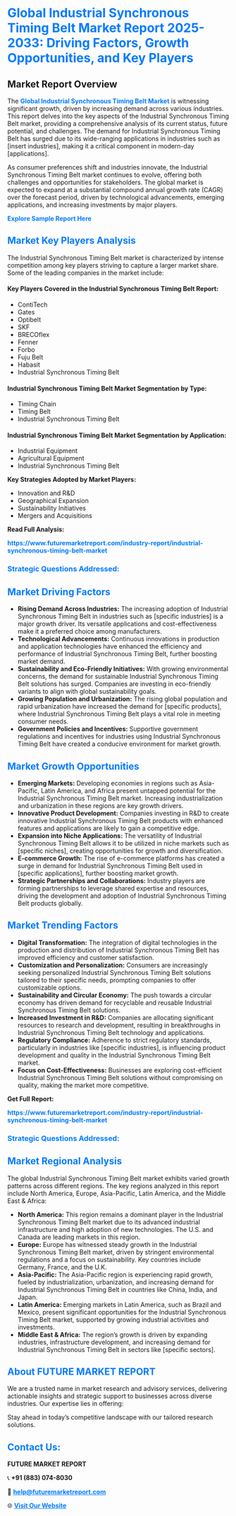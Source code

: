 <h1 style="color: #007BFF;">Global Industrial Synchronous Timing Belt Market Report 2025-2033: Driving Factors, Growth Opportunities, and Key Players</h1>

<section id="overview">
<h2>Market Report Overview</h2>
<p>The <a href="https://www.futuremarketreport.com/industry-report/industrial-synchronous-timing-belt-market" style="color: #007BFF; text-decoration: none;"><strong>Global Industrial Synchronous Timing Belt Market</strong></a> is witnessing significant growth, driven by increasing demand across various industries. This report delves into the key aspects of the Industrial Synchronous Timing Belt market, providing a comprehensive analysis of its current status, future potential, and challenges. The demand for Industrial Synchronous Timing Belt has surged due to its wide-ranging applications in industries such as [insert industries], making it a critical component in modern-day [applications].</p>
<p>As consumer preferences shift and industries innovate, the Industrial Synchronous Timing Belt market continues to evolve, offering both challenges and opportunities for stakeholders. The global market is expected to expand at a substantial compound annual growth rate (CAGR) over the forecast period, driven by technological advancements, emerging applications, and increasing investments by major players.</p>
</section>

<section id="overview">
<p><a href="https://www.futuremarketreport.com/request-sample/reportId=97452" style="color: #007BFF; text-decoration: none;"><strong>Explore Sample Report Here</strong></a></p>
</section>

<section id="key-players">
<h2 style="color: #007BFF;">Market Key Players Analysis</h2>
<p>The Industrial Synchronous Timing Belt market is characterized by intense competition among key players striving to capture a larger market share. Some of the leading companies in the market include:</p>
<h4>Key Players Covered in the Industrial Synchronous Timing Belt Report:</h4>
<ul><li>ContiTech</li><li>Gates</li><li>Optibelt</li><li>SKF</li><li>BRECOflex</li><li>Fenner</li><li>Forbo</li><li>Fuju Belt</li><li>Habasit</li><li>Industrial Synchronous Timing Belt</li></ul>
<h4>Industrial Synchronous Timing Belt Market Segmentation by Type:</h4>
<ul><li>Timing Chain</li><li>Timing Belt</li><li>Industrial Synchronous Timing Belt</li></ul>

<h4>Industrial Synchronous Timing Belt Market Segmentation by Application:</h4>
<ul><li>Industrial Equipment</li><li>Agricultural Equipment</li><li>Industrial Synchronous Timing Belt</li></ul>
<p><strong>Key Strategies Adopted by Market Players:</strong></p>
<ul>
<li>Innovation and R&D</li>
<li>Geographical Expansion</li>
<li>Sustainability Initiatives</li>
<li>Mergers and Acquisitions</li>
</ul>
</section>

<section>
<p><strong>Read Full Analysis: </strong></p><a href="https://www.futuremarketreport.com/industry-report/industrial-synchronous-timing-belt-market" style="color: #007BFF; text-decoration: none;"><strong>https://www.futuremarketreport.com/industry-report/industrial-synchronous-timing-belt-market</strong></a>
<h3 style="color: #007BFF;">Strategic Questions Addressed:</h3>
</section>

<section id="driving-factors">
<h2 style="color: #007BFF;">Market Driving Factors</h2>
<ul>
<li><strong>Rising Demand Across Industries:</strong> The increasing adoption of Industrial Synchronous Timing Belt in industries such as [specific industries] is a major growth driver. Its versatile applications and cost-effectiveness make it a preferred choice among manufacturers.</li>
<li><strong>Technological Advancements:</strong> Continuous innovations in production and application technologies have enhanced the efficiency and performance of Industrial Synchronous Timing Belt, further boosting market demand.</li>
<li><strong>Sustainability and Eco-Friendly Initiatives:</strong> With growing environmental concerns, the demand for sustainable Industrial Synchronous Timing Belt solutions has surged. Companies are investing in eco-friendly variants to align with global sustainability goals.</li>
<li><strong>Growing Population and Urbanization:</strong> The rising global population and rapid urbanization have increased the demand for [specific products], where Industrial Synchronous Timing Belt plays a vital role in meeting consumer needs.</li>
<li><strong>Government Policies and Incentives:</strong> Supportive government regulations and incentives for industries using Industrial Synchronous Timing Belt have created a conducive environment for market growth.</li>
</ul>
</section>

<section id="growth-opportunities">
<h2 style="color: #007BFF;">Market Growth Opportunities</h2>
<ul>
<li><strong>Emerging Markets:</strong> Developing economies in regions such as Asia-Pacific, Latin America, and Africa present untapped potential for the Industrial Synchronous Timing Belt market. Increasing industrialization and urbanization in these regions are key growth drivers.</li>
<li><strong>Innovative Product Development:</strong> Companies investing in R&D to create innovative Industrial Synchronous Timing Belt products with enhanced features and applications are likely to gain a competitive edge.</li>
<li><strong>Expansion into Niche Applications:</strong> The versatility of Industrial Synchronous Timing Belt allows it to be utilized in niche markets such as [specific niches], creating opportunities for growth and diversification.</li>
<li><strong>E-commerce Growth:</strong> The rise of e-commerce platforms has created a surge in demand for Industrial Synchronous Timing Belt used in [specific applications], further boosting market growth.</li>
<li><strong>Strategic Partnerships and Collaborations:</strong> Industry players are forming partnerships to leverage shared expertise and resources, driving the development and adoption of Industrial Synchronous Timing Belt products globally.</li>
</ul>
</section>

<section id="trending-factors">
<h2 style="color: #007BFF;">Market Trending Factors</h2>
<ul>
<li><strong>Digital Transformation:</strong> The integration of digital technologies in the production and distribution of Industrial Synchronous Timing Belt has improved efficiency and customer satisfaction.</li>
<li><strong>Customization and Personalization:</strong> Consumers are increasingly seeking personalized Industrial Synchronous Timing Belt solutions tailored to their specific needs, prompting companies to offer customizable options.</li>
<li><strong>Sustainability and Circular Economy:</strong> The push towards a circular economy has driven demand for recyclable and reusable Industrial Synchronous Timing Belt solutions.</li>
<li><strong>Increased Investment in R&D:</strong> Companies are allocating significant resources to research and development, resulting in breakthroughs in Industrial Synchronous Timing Belt technology and applications.</li>
<li><strong>Regulatory Compliance:</strong> Adherence to strict regulatory standards, particularly in industries like [specific industries], is influencing product development and quality in the Industrial Synchronous Timing Belt market.</li>
<li><strong>Focus on Cost-Effectiveness:</strong> Businesses are exploring cost-efficient Industrial Synchronous Timing Belt solutions without compromising on quality, making the market more competitive.</li>
</ul>
</section>

<section>
<p><strong>Get Full Report: </strong></p><a href="https://www.futuremarketreport.com/industry-report/industrial-synchronous-timing-belt-market" style="color: #007BFF; text-decoration: none;"><strong>https://www.futuremarketreport.com/industry-report/industrial-synchronous-timing-belt-market</strong></a>
<h3 style="color: #007BFF;">Strategic Questions Addressed:</h3>
</section>


<section id="regional-analysis">
<h2 style="color: #007BFF;">Market Regional Analysis</h2>
<p>The global Industrial Synchronous Timing Belt market exhibits varied growth patterns across different regions. The key regions analyzed in this report include North America, Europe, Asia-Pacific, Latin America, and the Middle East & Africa:</p>
<ul>
<li><strong>North America:</strong> This region remains a dominant player in the Industrial Synchronous Timing Belt market due to its advanced industrial infrastructure and high adoption of new technologies. The U.S. and Canada are leading markets in this region.</li>
<li><strong>Europe:</strong> Europe has witnessed steady growth in the Industrial Synchronous Timing Belt market, driven by stringent environmental regulations and a focus on sustainability. Key countries include Germany, France, and the U.K.</li>
<li><strong>Asia-Pacific:</strong> The Asia-Pacific region is experiencing rapid growth, fueled by industrialization, urbanization, and increasing demand for Industrial Synchronous Timing Belt in countries like China, India, and Japan.</li>
<li><strong>Latin America:</strong> Emerging markets in Latin America, such as Brazil and Mexico, present significant opportunities for the Industrial Synchronous Timing Belt market, supported by growing industrial activities and investments.</li>
<li><strong>Middle East & Africa:</strong> The region’s growth is driven by expanding industries, infrastructure development, and increasing demand for Industrial Synchronous Timing Belt in sectors like [specific sectors].</li>
</ul>
</section>

<footer>
<h2 style="color: #007BFF;">About FUTURE MARKET REPORT</h2>
<p>We are a trusted name in market research and advisory services, delivering actionable insights and strategic support to businesses across diverse industries. Our expertise lies in offering:</p>

<p>Stay ahead in today’s competitive landscape with our tailored research solutions.</p>

<h2 style="color: #007BFF;">Contact Us:</h2>
<p><strong>FUTURE MARKET REPORT</strong></p>
<p>📞 <strong>+91 (883) 074-8030</strong></p>
<p>📧 <strong><a href="mailto:help@futuremarketreport.com" style="color: #007BFF;">help@futuremarketreport.com</a></strong></p>
<p>🌐 <strong><a href="https://www.futuremarketreport.com/" style="color: #007BFF;">Visit Our Website</a></strong></p>
</footer>